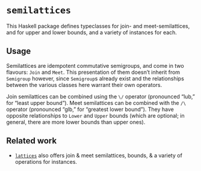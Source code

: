 # `semilattices`

This Haskell package defines typeclasses for join- and meet-semilattices, and for upper and lower bounds, and a variety of instances for each.


## Usage

Semilattices are idempotent commutative semigroups, and come in two flavours: `Join` and `Meet`. This presentation of them doesn’t inherit from `Semigroup` however, since `Semigroup`s already exist and the relationships between the various classes here warrant their own operators.

Join semilattices can be combined using the `\/` operator (pronounced “lub,” for “least upper bound”). Meet semilattices can be combined with the `/\` operator (pronounced “glb,” for “greatest lower bound”). They have opposite relationships to `Lower` and `Upper` bounds (which are optional; in general, there are more lower bounds than upper ones).


## Related work

- [`lattices`](http://hackage.haskell.org/package/lattices) also offers join & meet semilattices, bounds, & a variety of operations for instances.
